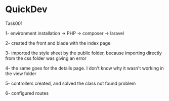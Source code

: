 # QuickDev
 Task001


1- environment installation -> PHP -> composer -> laravel

2- created the front and blade with the index page

3- imported the style sheet by the public folder, because importing directly from the 
css folder was giving an error

4- the same goes for the details page. I don't know why it wasn't working in the view folder

5- controllers created, and solved the class not found problem

6- configured routes



